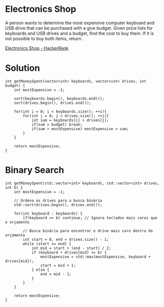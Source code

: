 # Electronics Shop

A person wants to determine the most expensive computer keyboard and USB drive that can be purchased with a give budget. Given price lists for keyboards and USB drives and a budget, find the cost to buy them. If it is not possible to buy both items, return .

[Electronics Shop - HackerRank](https://www.hackerrank.com/challenges/electronics-shop/problem?isFullScreen=true)

# Solution

```
int getMoneySpent(vector<int> keyboards, vector<int> drives, int budget) {
    int mostExpensive = -1;
    
    sort(keyboards.begin(), keyboards.end());
    sort(drives.begin(), drives.end());
    
    for(int i = 0; i < keyboards.size(); ++i){
        for(int j = 0; j < drives.size(); ++j){
            int sum = keyboards[i] + drives[j];
            if(sum > budget) break;
            if(sum > mostExpensive) mostExpensive = sum;
        }
    }
        
    return mostExpensive;
}
```

# Binary Search

```
int getMoneySpent(std::vector<int> keyboards, std::vector<int> drives, int b) {
    int mostExpensive = -1;

    // Ordena os drives para a busca binária
    std::sort(drives.begin(), drives.end());

    for(int keyboard : keyboards) {
        if(keyboard >= b) continue; // Ignora teclados mais caros que o orçamento

        // Busca binária para encontrar o drive mais caro dentro do orçamento
        int start = 0, end = drives.size() - 1;
        while (start <= end) {
            int mid = start + (end - start) / 2;
            if (keyboard + drives[mid] <= b) {
                mostExpensive = std::max(mostExpensive, keyboard + drives[mid]);
                start = mid + 1;
            } else {
                end = mid - 1;
            }
        }
    }

    return mostExpensive;
}
```